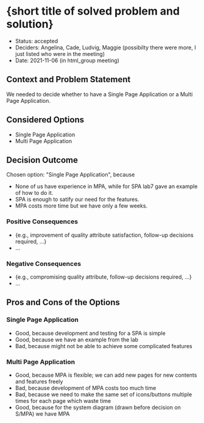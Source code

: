 # {short title of solved problem and solution}

* Status: accepted
* Deciders: Angelina, Cade, Ludvig, Maggie (possibilty there were more, I just listed who were in the meeting)
* Date: 2021-11-06 (in html_group meeting)

## Context and Problem Statement

We needed to decide whether to have a Single Page Application or a Multi Page Application.

## Considered Options

* Single Page Application
* Multi Page Application

## Decision Outcome

Chosen option: "Single Page Application", because
* None of us have experience in MPA, while for SPA lab7 gave an example of how to do it.
* SPA is enough to satify our need for the features.
* MPA costs more time but we have only a few weeks.

### Positive Consequences <!-- optional -->

* {e.g., improvement of quality attribute satisfaction, follow-up decisions required, …}
* …

### Negative Consequences <!-- optional -->

* {e.g., compromising quality attribute, follow-up decisions required, …}
* …

## Pros and Cons of the Options

### Single Page Application

* Good, because development and testing for a SPA is simple
* Good, because we have an example from the lab
* Bad, because might not be able to achieve some complicated features

### Multi Page Application

* Good, because MPA is flexible; we can add new pages for new contents and features freely
* Bad, because development of MPA costs too much time
* Bad, because we need to make the same set of icons/buttons multiple times for each page which waste time
* Good, because for the system diagram (drawn before decision on S/MPA) we have MPA

